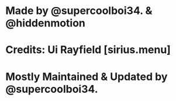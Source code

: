 # Made by @supercoolboi34. & @hiddenmotion
# Credits: Ui Rayfield [sirius.menu]
# Mostly Maintained & Updated by @supercoolboi34.
